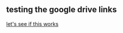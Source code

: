 ## testing the google drive links

[let's see if this works](https://drive.google.com/file/d/1RCdGAGCORGOX1y_0N5qo-XpkDP8E09jB/view?usp=sharing)
